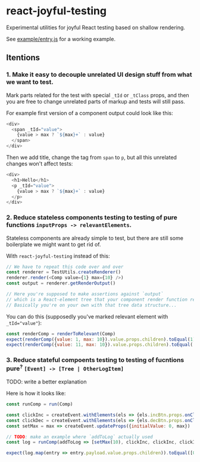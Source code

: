 # react-joyful-testing

Experimental utilities for joyful React testing based on shallow rendering.

See [example/entry.js](https://github.com/rpominov/react-joyful-testing/blob/master/example/entry.js) for a working example.


## Itentions

### 1. Make it easy to decouple unrelated UI design stuff from what we want to test.

Mark parts related for the test with special `_tId` or `_tClass` props, and then you are free to change unrelated parts of markup and tests will still pass.

For example first version of a component output could look like this:

```js
<div>
  <span _tId="value">
    {value > max ? `${max}+` : value}
  </span>
</div>
```

Then we add title, change the tag from `span` to `p`, but all this unrelated changes won't affect tests:

```js
<div>
  <h1>Hello</h1>
  <p _tId="value">
    {value > max ? `${max}+` : value}
  </p>
</div>
```

### 2. Reduce stateless components testing to testing of pure functions `inputProps -> relevantElements`.

Stateless components are already simple to test, but there are still some boilerplate we might want to get rid of.

With `react-joyful-testing` instead of this:

```js
// We have to repeat this code over and over
const renderer = TestUtils.createRenderer()
renderer.render(<Comp value={1} max={10} />)
const output = renderer.getRenderOutput()

// Here you're supposed to make assertions against `output` 
// which is a React-element tree that your component render function returns.
// Basically you're on your own with that tree data structure...
```

You can do this (supposedly you've marked relevant element with `_tId="value"`):

```js
const renderComp = renderToRelevant(Comp)
expect(renderComp({value: 1, max: 10}).value.props.children).toEqual(1)
expect(renderComp({value: 11, max: 10}).value.props.children).toEqual('10+')
```

### 3. Reduce stateful compoents testing to testing of fucntions pure<sup>?</sup> `[Event] -> [Tree | OtherLogItem]`

TODO: write a better explanation

Here is how it looks like:

```js
const runComp = run(Comp)

const clickInc = createEvent.withElements(els => {els.incBtn.props.onClick()})
const clickDec = createEvent.withElements(els => {els.decBtn.props.onClick()})
const setMax = max => createEvent.updateProps({initialValue: 0, max})

// TODO: make an example where `addToLog` actually used
const log = runComp(addToLog => [setMax(10), clickInc, clickInc, clickInc, setMax(2), setMax(10), clickDec])

expect(log.map(entry => entry.payload.value.props.children)).toEqual([0, 1, 2, 3, "2+", 3, 2])
```
